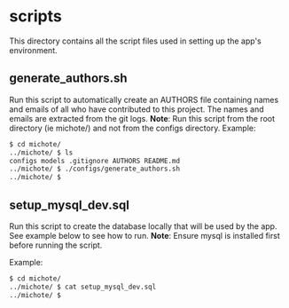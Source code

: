 # scripts

This directory contains all the script files used in setting up the app's environment.

## generate_authors.sh

Run this script to automatically create an AUTHORS file containing names and emails of all who have contributed to this project. The names and emails are extracted from the git logs.
__Note__: Run this script from the root directory (ie michote/) and not from the configs directory.
Example:

```bash
$ cd michote/
../michote/ $ ls
configs models .gitignore AUTHORS README.md
../michote/ $ ./configs/generate_authors.sh
../michote/ $
```

## setup_mysql_dev.sql

Run this script to create the database locally that will be used by the app. See example below to see how to run.
__Note__: Ensure mysql is installed first before running the script.

Example:

```bash
$ cd michote/
../michote/ $ cat setup_mysql_dev.sql
../michote/ $
```
